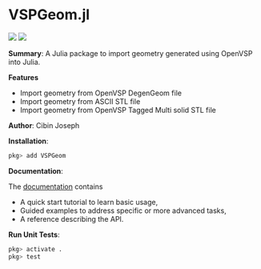 # VSPGeom.jl

[![](https://img.shields.io/badge/docs-dev-blue.svg)](https://flow.byu.edu/VSPGeom.jl/dev)
![](https://github.com/byuflowlab/VSPGeom.jl/actions/workflows/test.yaml/badge.svg)

**Summary**: A Julia package to import geometry generated using OpenVSP into Julia.

**Features**

- Import geometry from OpenVSP DegenGeom file
- Import geometry from ASCII STL file
- Import geometry from OpenVSP Tagged Multi solid STL file

**Author**: Cibin Joseph

**Installation**:

```julia
pkg> add VSPGeom
```

**Documentation**:

The [documentation](https://flow.byu.edu/VSPGeom.jl/dev) contains
- A quick start tutorial to learn basic usage,
- Guided examples to address specific or more advanced tasks,
- A reference describing the API.

**Run Unit Tests**:

```julia
pkg> activate .
pkg> test
```
